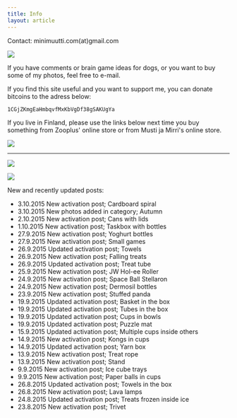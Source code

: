 ```yaml
---
title: Info
layout: article
---
```


Contact: minimuutti.com(at)gmail.com

![](https://lh3.googleusercontent.com/rUi_U-5Iu5bgA0h60ykYVrw8kV3k10DMccmLkt_t2Vs=w245)

If you have comments or brain game ideas for dogs, or you want to buy some of my photos, feel free to e-mail. 

If you find this site useful and you want to support me, you can donate bitcoins to the adress below:

	1CGjZKmgEaHmbqvfMxKbVgDf38gSAKUgYa

If you live in Finland, please use the links below next time you buy something from Zooplus' online store or from Musti ja Mirri's online store.

![](https://lh3.googleusercontent.com/AUAaUSf6KumRNBu44AgfXremIwS_DS6kP-EGC-d5zdEzurjUwdJoeR1QUa9AaQsgEk1hxPZELxkwdadQxd-b5yxb4GDJ6wc1g25aaCr6p9i3ehd2NTOp2BAd5oS6qroPWXxK6y3IBR7V_YCAKHUJc6LA8xx8p0JeF2TAkWy3xoYytoH26VrFdcL0G580DJekLAK-uAIpdHR-bIlLeAqW6Dhm_ehDtQ1lAKCtW1Fkip-8cwsXa1l5pL6uVX0qhu7YkyC3jPuPHvM1e7uxl3yGJ6fEuqhkkXpDfsWOngwM5HgMlptwlAn3IOpzF871G391pG_Uun3AnV9uZKB-Stw2tXRBSxI0yGUZS8wUZvfwm1xZxhSolKk61-K2RrFbsaiUD2d6MJfIU0wNgPG4amII2gCUsjdzLdI0UjSVNyiCelgv9Ssa70kIkl7r6PAEetuSuSwxb_k7UVaso1vhIqKt40enZrsrVNb6BDFhYjGcGpxi289qlQ8aDJU4JknloqaZkCLEQS5Fo2AiAfyiOZMG9drVsNqxJErttO6Pl31CmsY=w447)

---

[![](https://lh3.googleusercontent.com/MKwfsbFq7uu2wQQcpBMKzbeTWG_X6GHIw91FFzQ2LGw=w447)](http://clk.tradedoubler.com/click?p(210840)a(2526211)g(19927404)url(http://www.zooplus.fi/))

[![](https://lh3.googleusercontent.com/UZD-YzdoKAGryUkQuoqAk57k_KeHYAZov20i14umJcM=w447)](http://clk.tradedoubler.com/click?p(240480)a(2526211)g(21401374)url(https://www.mustijamirri.fi/))

New and recently updated posts:

* 3.10.2015 New activation post; Cardboard spiral
* 3.10.2015 New photos added in category; Autumn
* 2.10.2015 New activation post; Cans with lids
* 1.10.2015 New activation post; Taskbox with bottles
* 27.9.2015 New activation post; Yoghurt bottles
* 27.9.2015 New activation post; Small games
* 26.9.2015 Updated activation post; Towels
* 26.9.2015 New activation post; Falling treats
* 26.9.2015 Updated activation post; Treat tube
* 25.9.2015 New activation post; JW Hol-ee Roller
* 24.9.2015 New activation post; Space Ball Stellaron
* 24.9.2015 New activation post; Dermosil bottles
* 23.9.2015 New activation post; Stuffed panda
* 19.9.2015 Updated activation post; Basket in the box
* 19.9.2015 Updated activation post; Tubes in the box
* 19.9.2015 Updated activation post; Cups in bowls
* 19.9.2015 Updated activation post; Puzzle mat
* 15.9.2015 Updated activation post; Multiple cups inside others
* 14.9.2015 New activation post; Kongs in cups
* 14.9.2015 Updated activation post; Yarn box
* 13.9.2015 New activation post; Treat rope
* 13.9.2015 New activation post; Stand
* 9.9.2015 New activation post; Ice cube trays
* 9.9.2015 New activation post; Paper balls in cups
* 26.8.2015 Updated activation post; Towels in the box
* 26.8.2015 New activation post; Lava lamps
* 24.8.2015 Updated activation post; Treats frozen inside ice
* 23.8.2015 New activation post; Trivet
